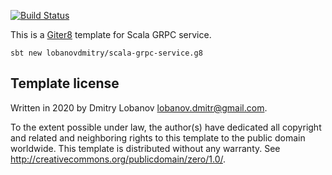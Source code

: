 [![Build Status](https://travis-ci.com/lobanovdmitry/scala-grpc-service.g8.svg?branch=master)](https://travis-ci.com/lobanovdmitry/scala-grpc-service.g8)

This is a [Giter8][g8] template for Scala GRPC service.

```
sbt new lobanovdmitry/scala-grpc-service.g8
```

Template license
----------------
Written in 2020 by Dmitry Lobanov lobanov.dmitr@gmail.com.

To the extent possible under law, the author(s) have dedicated all copyright and related
and neighboring rights to this template to the public domain worldwide.
This template is distributed without any warranty. See <http://creativecommons.org/publicdomain/zero/1.0/>.

[g8]: http://www.foundweekends.org/giter8/
